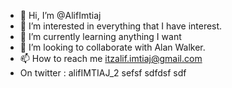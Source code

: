 - 👋 Hi, I’m @AlifImtiaj
- 👀 I’m interested in everything that I have interest.
- 🌱 I’m currently learning anything I want
- 💞️ I’m looking to collaborate with Alan Walker.
- 📫 How to reach me itzalif.imtiaj@gmail.com
- On twitter : alifIMTIAJ_2
sefsf sdfdsf sdf
<!---
AlifImtiaj/AlifImtiaj is a ✨ special ✨ repository because its `README.md` (this file) appears on your GitHub profile.
You can click the Preview link to take a look at your changes.
--->
